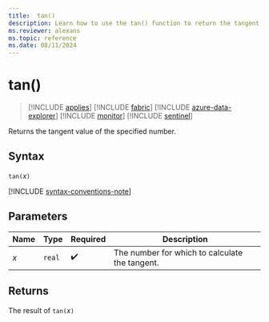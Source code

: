 ```yaml
---
title:  tan()
description: Learn how to use the tan() function to return the tangent value of the specified number.
ms.reviewer: alexans
ms.topic: reference
ms.date: 08/11/2024
---
```

# tan()

> [!INCLUDE [applies](../includes/applies-to-version/applies.md)] [!INCLUDE [fabric](../includes/applies-to-version/fabric.md)] [!INCLUDE [azure-data-explorer](../includes/applies-to-version/azure-data-explorer.md)] [!INCLUDE [monitor](../includes/applies-to-version/monitor.md)] [!INCLUDE [sentinel](../includes/applies-to-version/sentinel.md)]

Returns the tangent value of the specified number.

## Syntax

`tan(`*x*`)`

[!INCLUDE [syntax-conventions-note](../includes/syntax-conventions-note.md)]

## Parameters

| Name | Type | Required | Description |
|--|--|--|--|
| *x* | `real` |  :heavy_check_mark: | The number for which to calculate the tangent. |

## Returns

The result of `tan(`*x*`)`
